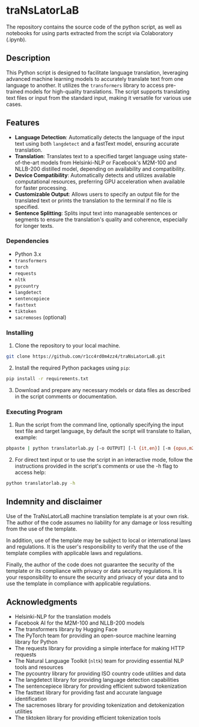 # traNsLatorLaB
The repository contains the source code of the python script, as well as notebooks for using parts extracted from the script via Colaboratory (.ipynb).

## Description

This Python script is designed to facilitate language translation, leveraging advanced machine learning models to accurately translate text from one language to another. It utilizes the `transformers` library to access pre-trained models for high-quality translations. The script supports translating text files or input from the standard input, making it versatile for various use cases.

## Features

- **Language Detection**: Automatically detects the language of the input text using both `langdetect` and a fastText model, ensuring accurate translation.
- **Translation**: Translates text to a specified target language using state-of-the-art models from Helsinki-NLP or Facebook's M2M-100 and NLLB-200 distilled model, depending on availability and compatibility.
- **Device Compatibility**: Automatically detects and utilizes available computational resources, preferring GPU acceleration when available for faster processing.
- **Customizable Output**: Allows users to specify an output file for the translated text or prints the translation to the terminal if no file is specified.
- **Sentence Splitting**: Splits input text into manageable sentences or segments to ensure the translation's quality and coherence, especially for longer texts.

### Dependencies

- Python 3.x
- `transformers`
- `torch`
- `requests`
- `nltk`
- `pycountry`
- `langdetect`
- `sentencepiece`
- `fasttext`
- `tiktoken`
- `sacremoses` (optional)

### Installing

1. Clone the repository to your local machine.

```bash
git clone https://github.com/r1cc4rd0m4zz4/traNsLatorLaB.git
```
 
2. Install the required Python packages using `pip`:

```bash
pip install -r requirements.txt
```

3. Download and prepare any necessary models or data files as described in the script comments or documentation.

### Executing Program

1. Run the script from the command line, optionally specifying the input text file and target language, by default the script will translate to Italian, example:

```bash
pbpaste | python translatorlab.py [-o OUTPUT] [-l {it,en}] [-m {opus,m2m,m2m-418,m2m-1.2,nllb,nllb-d600,nllb-1.3,nllb-d1.3,nllb-3.3}] [-s] [txt_path]
```

2. For direct text input or to use the script in an interactive mode, follow the instructions provided in the script's comments or use the -h flag to access help:

```bash
python translatorlab.py -h
```

## Indemnity and disclaimer

Use of the TraNsLatorLaB machine translation template is at your own risk. The author of the code assumes no liability for any damage or loss resulting from the use of the template.

In addition, use of the template may be subject to local or international laws and regulations. It is the user's responsibility to verify that the use of the template complies with applicable laws and regulations.

Finally, the author of the code does not guarantee the security of the template or its compliance with privacy or data security regulations. It is your responsibility to ensure the security and privacy of your data and to use the template in compliance with applicable regulations.

## Acknowledgments

- Helsinki-NLP for the translation models
- Facebook AI for the M2M-100 and NLLB-200 models
- The transformers library by Hugging Face
- The PyTorch team for providing an open-source machine learning library for Python
- The requests library for providing a simple interface for making HTTP requests
- The Natural Language Toolkit (`nltk`) team for providing essential NLP tools and resources
- The pycountry library for providing ISO country code utilities and data
- The langdetect library for providing language detection capabilities
- The sentencepiece library for providing efficient subword tokenization
- The fasttext library for providing fast and accurate language identification
- The sacremoses library for providing tokenization and detokenization utilities
- The tiktoken library for providing efficient tokenization tools
